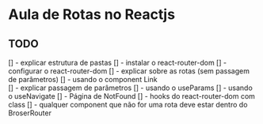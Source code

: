 # Aula de Rotas no Reactjs
## TODO
[] - explicar estrutura de pastas
[] - instalar o react-router-dom
[] - configurar o react-router-dom
[] - explicar sobre as rotas (sem passagem de parâmetros)
[] - usando o component Link  
[] - explicar passagem de parâmetros
[] - usando o useParams
[] - usando o useNavigate
[] - Página de NotFound
[] - hooks do react-router-dom com class
[] - qualquer component que não for uma rota deve estar dentro do BroserRouter